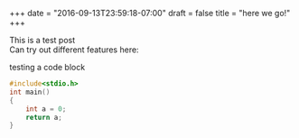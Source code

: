 +++
date = "2016-09-13T23:59:18-07:00"
draft = false
title = "here we go!"
+++

This is a test post<br>
Can try out different features here:<br>

testing a code block
```cpp
#include<stdio.h>
int main()
{
    int a = 0;
    return a;
}
```